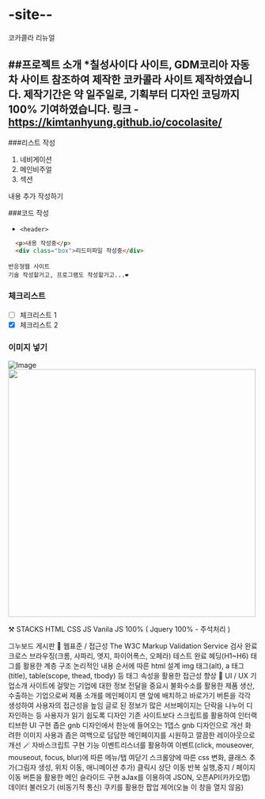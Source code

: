 # -site--
코카콜라 리뉴얼

##프로젝트 소개
*칠성사이다 사이트, GDM코리아 자동차 사이트 참조하여 제작한 코카콜라 사이트 제작하였습니다.
제작기간은 약 일주일로, 기획부터 디자인 코딩까지 100% 기여하였습니다.
링크 - https://kimtanhyung.github.io/cocolasite/
---

###리스트 작성
1. 네비게이션
2. 메인비주얼
3. 섹션



내용 추가 작성하기

###코드 작성

- `<header>`
```html
  <p>내용 작성중</p>
  <div class="box">리드미파일 작성중</div>
```
    반응형웹 사이트
    기술 작성할거고, 프로그램도 작성할거고...❤

### 체크리스트
- [ ] 체크리스트 1
- [x] 체크리스트 2

### 이미지 넣기
![Image](https://github.com/user-attachments/assets/534f6a6f-a63a-40ed-824b-7222f6104c9c)
<img src="![Image](https://github.com/user-attachments/assets/534f6a6f-a63a-40ed-824b-7222f6104c9c)" style="width: 500px"/>


⚒️ STACKS
HTML
CSS
JS
Vanila JS 100% ( Jquery 100% - 주석처리 )

그누보드 게시판
🔎 웹표준 / 접근성
The W3C Markup Validation Service 검사 완료
크로스 브라우징(크롬, 사파리, 엣지, 파이어폭스, 오페라) 테스트 완료
헤딩(H1~H6) 태그를 활용한 계층 구조
논리적인 내용 순서에 따른 html 설계
img 태그(alt), a 태그(title), table(scope, thead, tbody) 등 태그 속성을 활용한 접근성 향상
🌈 UI / UX
기업소개 사이트에 걸맞는 기업에 대한 정보 전달을 중요시
불화수소를 활용한 제품 생산, 수출하는 기업으로써 제품 소개를 메인페이지 맨 앞에 배치하고 바로가기 버튼을 각각 생성하여 사용자의 접근성을 높임
글로 된 정보가 많은 서브페이지는 단락을 나누어 디자인하는 등 사용자가 읽기 쉽도록 디자인
기존 사이트보다 스크립트를 활용하여 인터랙티브한 UI 구현
좁은 gnb 디자인에서 한눈에 들어오는 1뎁스 gnb 디자인으로 개선
화려한 이미지 사용과 좁은 여백으로 답답한 메인페이지를 시원하고 깔끔한 레이아웃으로 개선
🪄 자바스크립트 구현 기능
이벤트리스너를 활용하여 이벤트(click, mouseover, mouseout, focus, blur)에 따른 메뉴/탭 여닫기
스크롤양에 따른 css 변화, 클래스 추가(그림자 생성, 위치 이동, 애니메이션 추가)
클릭시 상단 이동
반복 실행,중지 / 페이지 이동 버튼을 활용한 메인 슬라이드 구현
aJax를 이용하여 JSON, 오픈API(카카오맵) 데이터 불러오기 (비동기적 통신)
쿠키를 활용한 팝업 제어(오늘 이 창을 열지 않음)
